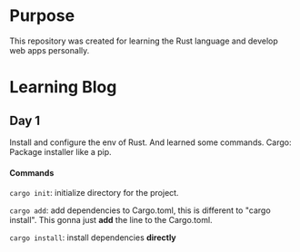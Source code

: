 # Purpose
This repository was created for learning the Rust language and develop web apps personally.

# Learning Blog

## Day 1
Install and configure the env of Rust.
And learned some commands.
Cargo: Package installer like a pip.

#### Commands
`cargo init`: initialize directory for the project.

`cargo add`: add dependencies to Cargo.toml, this is different to "cargo install".
This gonna just **add** the line to the Cargo.toml.

`cargo install`: install dependencies **directly**